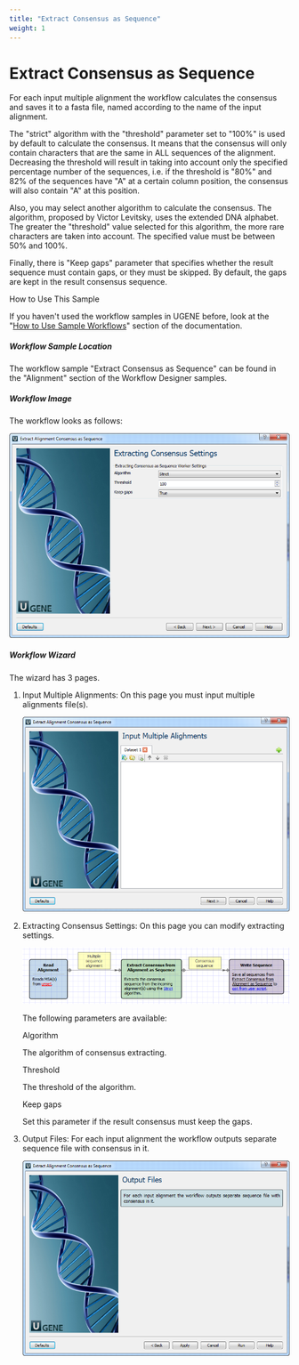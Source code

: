 ```yaml
---
title: "Extract Consensus as Sequence"
weight: 1
---
```



# Extract Consensus as Sequence

For each input multiple alignment the workflow calculates the consensus and saves it to a fasta file, named according to the name of the input alignment.

The "strict" algorithm with the "threshold" parameter set to "100%" is used by default to calculate the consensus. It means that the consensus will only contain characters that are the same in ALL sequences of the alignment. Decreasing the threshold will result in taking into account only the specified percentage number of the sequences, i.e. if the threshold is "80%" and 82% of the sequences have "A" at a certain column position, the consensus will also contain "A" at this position.

 Also, you may select another algorithm to calculate the consensus. The algorithm, proposed by Victor Levitsky, uses the extended DNA alphabet. The greater the "threshold" value selected for this algorithm, the more rare characters are taken into account. The specified value must be between 50% and 100%.

 Finally, there is "Keep gaps" parameter that specifies whether the result sequence must contain gaps, or they must be skipped. By default, the gaps are kept in the result consensus sequence.

How to Use This Sample

If you haven't used the workflow samples in UGENE before, look at the "[How to Use Sample Workflows](how-to-use-sample-workflows.md)" section of the documentation.

##### Workflow Sample Location

The workflow sample "Extract Consensus as Sequence" can be found in the "Alignment" section of the Workflow Designer samples.

##### Workflow Image

The workflow looks as follows:


![](/images/65930234/65930235.png)

##### Workflow Wizard

The wizard has 3 pages.

1.  Input Multiple Alignments: On this page you must input multiple alignments file(s).


    ![](/images/65930234/65930236.png)

2.  Extracting Consensus Settings: On this page you can modify extracting settings.


    ![](/images/65930234/65930237.png)

    The following parameters are available:

    Algorithm

    The algorithm of consensus extracting.

    Threshold

    The threshold of the algorithm.

    Keep gaps

    Set this parameter if the result consensus must keep the gaps.

3.  Output Files: For each input alignment the workflow outputs separate sequence file with consensus in it.


    ![](/images/65930234/65930238.png)
